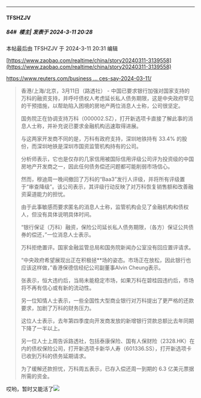 ﻿
*****

####  TFSHZJV  
##### 84#         楼主| 发表于 2024-3-11 20:28

 本帖最后由 TFSHZJV 于 2024-3-11 20:31 编辑 

[https://www.zaobao.com/realtime/china/story20240311-3139558](https://www.zaobao.com/realtime/china/story20240311-3139558)

[https://www.reuters.com/business ... ces-say-2024-03-11/](https://www.reuters.com/business/chinese-regulators-ask-large-banks-step-up-support-vanke-sources-say-2024-03-11/)
 <blockquote>香港/上海/北京，3月11日（路透社） - 中国已要求银行加强对国家支持的万科的融资支持，并呼吁债权人考虑延长私人债务期限，这是中央政府罕见的干预措施，以帮助陷入困境的房地产两位消息人士称，公司很坚定。

国务院正在协调支持万科（000002.SZ），打开新选项卡直接了解此事的消息人士称，并补充说已要求金融机构迅速取得进展。

与这两家开发商不同的是，万科有政府支持，深圳地铁持有 33.4% 的股份，而深圳地铁是深圳市国资监管机构持有的公司。

分析师表示，它也是仅存的几家信用被国际信用评级公司评为投资级的中国房地产开发商之一，因此任何债务偿还问题都可能削弱市场信心。

然而，穆迪周一晚间撤回了万科的“Baa3”发行人评级，并将所有评级置于“审查降级”。该公司表示，其评级行动反映了对万科恢复销售额和改善融资渠道能力的担忧。

由于此事敏感而要求匿名的消息人士称，监管机构会见了金融机构和债权人，但没有具体说明具体时间。

“银行保证（万科）融资，保险公司延长私人债务期限，（各方）保证公共债券的偿还，”一位消息人士表示。

万科拒绝置评。国家金融监管总局和国务院新闻办公室没有回应置评请求。

“中央政府希望展现出正在积极拯**场的姿态。市场正在放松，因此银行也应该这样做，”香港保德信经纪公司副董事Alvin Cheung表示。

张表示，恒大违约后，当局未能稳定市场，如果万科在碧桂园违约后，市场将不再有信心或有新的流动性。

另一位知情人士表示，一些全国性大型商业银行对万科提出了更严格的还款要求，加剧了万科的财务压力。

这位人士表示，去年第四季度向开发商发放的新增银行贷款总额比去年同期下降了一半以上。

另一位人士上周告诉路透社，包括泰康保险、国有人保财险（2328.HK）在内的债权保险公司，打开新选项卡新华人寿（601336.SS），打开新选项卡已收到万科的债务延期请求。

为了缓解还款担忧，万科周五表示，已存入偿还周一到期的 6.3 亿美元票据所需的资金。</blockquote>
哎哟，暂时又能活了<img src="https://static.saraba1st.com/image/smiley/face2017/067.png" referrerpolicy="no-referrer">

